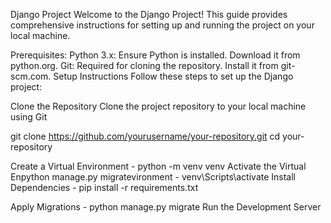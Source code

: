 Django Project
Welcome to the Django Project! This guide provides comprehensive instructions for setting up and running the project on your local machine.

Prerequisites:
Python 3.x: Ensure Python is installed. Download it from python.org.
Git: Required for cloning the repository. Install it from git-scm.com.
Setup Instructions
Follow these steps to set up the Django project:

Clone the Repository
Clone the project repository to your local machine using Git

  git clone https://github.com/yourusername/your-repository.git
  cd your-repository

Create a Virtual Environment - python -m venv venv
Activate the Virtual Enpython manage.py migratevironment - venv\Scripts\activate
Install Dependencies - pip install -r requirements.txt

Apply Migrations - python manage.py migrate
Run the Development Server
